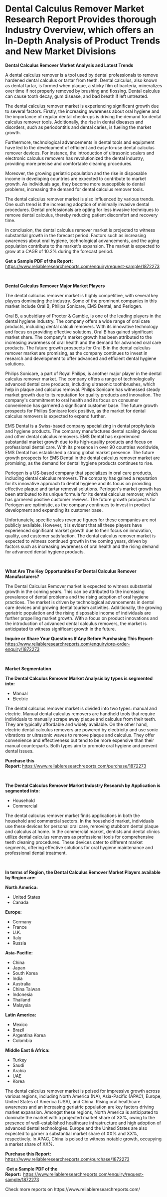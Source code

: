 <p><h1>Dental Calculus Remover Market Research Report Provides thorough Industry Overview, which offers an In-Depth Analysis of Product Trends and New Market Divisions</h1></p><p><strong>Dental Calculus Remover Market Analysis and Latest Trends</strong></p>
<p><p>A dental calculus remover is a tool used by dental professionals to remove hardened dental calculus or tartar from teeth. Dental calculus, also known as dental tartar, is formed when plaque, a sticky film of bacteria, mineralizes over time if not properly removed by brushing and flossing. Dental calculus can cause tooth decay, gum disease, and bad breath if left untreated.</p><p>The dental calculus remover market is experiencing significant growth due to several factors. Firstly, the increasing awareness about oral hygiene and the importance of regular dental check-ups is driving the demand for dental calculus remover tools. Additionally, the rise in dental diseases and disorders, such as periodontitis and dental caries, is fueling the market growth.</p><p>Furthermore, technological advancements in dental tools and equipment have led to the development of efficient and easy-to-use dental calculus remover devices. For instance, the introduction of ultrasonic scalers and electronic calculus removers has revolutionized the dental industry, providing more precise and comfortable cleaning procedures.</p><p>Moreover, the growing geriatric population and the rise in disposable income in developing countries are expected to contribute to market growth. As individuals age, they become more susceptible to dental problems, increasing the demand for dental calculus remover tools.</p><p>The dental calculus remover market is also influenced by various trends. One such trend is the increasing adoption of minimally invasive dental procedures. Dental professionals are opting for less invasive techniques to remove dental calculus, thereby reducing patient discomfort and recovery time.</p><p>In conclusion, the dental calculus remover market is projected to witness substantial growth in the forecast period. Factors such as increasing awareness about oral hygiene, technological advancements, and the aging population contribute to the market's expansion. The market is expected to grow at a CAGR of 10.2% during the forecast period.</p></p>
<p><strong>Get a Sample PDF of the Report:&nbsp;</strong> <a href="https://www.reliableresearchreports.com/enquiry/request-sample/1872273">https://www.reliableresearchreports.com/enquiry/request-sample/1872273</a></p>
<p>&nbsp;</p>
<p><strong>Dental Calculus Remover Major Market Players</strong></p>
<p><p>The dental calculus remover market is highly competitive, with several key players dominating the industry. Some of the prominent companies in this market include Oral B, Philips Sonicare, EMS Dental, and Periogen. </p><p>Oral B, a subsidiary of Procter & Gamble, is one of the leading players in the dental hygiene industry. The company offers a wide range of oral care products, including dental calculi removers. With its innovative technology and focus on providing effective solutions, Oral B has gained significant market share. The company's market growth has been attributed to the increasing awareness of oral health and the demand for advanced oral care products. The future growth prospects for Oral B in the dental calculus remover market are promising, as the company continues to invest in research and development to offer advanced and efficient dental hygiene solutions. </p><p>Philips Sonicare, a part of Royal Philips, is another major player in the dental calculus remover market. The company offers a range of technologically advanced dental care products, including ultrasonic toothbrushes, which help in plaque and calculus removal. Philips Sonicare has witnessed steady market growth due to its reputation for quality products and innovation. The company's commitment to oral health and its focus on consumer convenience has garnered a significant customer base. The future growth prospects for Philips Sonicare look positive, as the market for dental calculus removers is expected to expand further.</p><p>EMS Dental is a Swiss-based company specializing in dental prophylaxis and hygiene products. The company manufactures dental scaling devices and other dental calculus removers. EMS Dental has experienced substantial market growth due to its high-quality products and focus on professional dental care. With its presence in over 90 countries worldwide, EMS Dental has established a strong global market presence. The future growth prospects for EMS Dental in the dental calculus remover market are promising, as the demand for dental hygiene products continues to rise.</p><p>Periogen is a US-based company that specializes in oral care products, including dental calculus removers. The company has gained a reputation for its innovative approach to dental hygiene and its focus on providing effective plaque and tartar removal solutions. Periogen's market growth has been attributed to its unique formula for its dental calculus remover, which has garnered positive customer reviews. The future growth prospects for Periogen are optimistic, as the company continues to invest in product development and expanding its customer base.</p><p>Unfortunately, specific sales revenue figures for these companies are not publicly available. However, it is evident that all these players have experienced significant market growth due to their focus on innovation, quality, and customer satisfaction. The dental calculus remover market is expected to witness continued growth in the coming years, driven by factors such as increasing awareness of oral health and the rising demand for advanced dental hygiene products.</p></p>
<p>&nbsp;</p>
<p><strong>What Are The Key Opportunities For Dental Calculus Remover Manufacturers?</strong></p>
<p><p>The Dental Calculus Remover market is expected to witness substantial growth in the coming years. This can be attributed to the increasing prevalence of dental problems and the rising adoption of oral hygiene practices. The market is driven by technological advancements in dental care devices and growing dental tourism activities. Additionally, the growing geriatric population and the rising disposable income of individuals are further propelling market growth. With a focus on product innovations and the introduction of advanced dental calculus removers, the market is anticipated to witness significant growth in the future.</p></p>
<p><strong>Inquire or Share Your Questions If Any Before Purchasing This Report:</strong> <a href="https://www.reliableresearchreports.com/enquiry/pre-order-enquiry/1872273">https://www.reliableresearchreports.com/enquiry/pre-order-enquiry/1872273</a></p>
<p>&nbsp;</p>
<p><strong>Market Segmentation</strong></p>
<p><strong>The Dental Calculus Remover Market Analysis by types is segmented into:</strong></p>
<p><ul><li>Manual</li><li>Electric</li></ul></p>
<p><p>The dental calculus remover market is divided into two types: manual and electric. Manual dental calculus removers are handheld tools that require individuals to manually scrape away plaque and calculus from their teeth. They are typically affordable and widely available. On the other hand, electric dental calculus removers are powered by electricity and use sonic vibrations or ultrasonic waves to remove plaque and calculus. They offer convenience and effectiveness but tend to be more expensive than their manual counterparts. Both types aim to promote oral hygiene and prevent dental issues.</p></p>
<p><strong>Purchase this Report:&nbsp;</strong><a href="https://www.reliableresearchreports.com/purchase/1872273">https://www.reliableresearchreports.com/purchase/1872273</a></p>
<p>&nbsp;</p>
<p><strong>The Dental Calculus Remover Market Industry Research by Application is segmented into:</strong></p>
<p><ul><li>Household</li><li>Commercial</li></ul></p>
<p><p>The dental calculus remover market finds applications in both the household and commercial sectors. In the household market, individuals use these devices for personal oral care, removing stubborn dental plaque and calculus at home. In the commercial market, dentists and dental clinics utilize dental calculus removers as professional tools for comprehensive teeth cleaning procedures. These devices cater to different market segments, offering effective solutions for oral hygiene maintenance and professional dental treatment.</p></p>
<p>&nbsp;</p>
<p><strong>In terms of Region, the Dental Calculus Remover Market Players available by Region are:</strong></p>
<p>
    <p> <strong> North America: </strong>
        <ul>
            <li>United States</li>
            <li>Canada</li>
        </ul>
        </p> 
    <p> <strong> Europe: </strong>
        <ul>
            <li>Germany</li>
            <li>France</li>
            <li>U.K.</li>
            <li>Italy</li>
            <li>Russia</li>
        </ul>
        </p> 
    <p> <strong> Asia-Pacific: </strong>
        <ul>
            <li>China</li>
            <li>Japan</li>
            <li>South Korea</li>
            <li>India</li>
            <li>Australia</li>
            <li>China Taiwan</li>
            <li>Indonesia</li>
            <li>Thailand</li>
            <li>Malaysia</li>
        </ul>
        </p> 
    <p> <strong> Latin America: </strong>
        <ul>
            <li>Mexico</li>
            <li>Brazil</li>
            <li>Argentina Korea</li>
            <li>Colombia</li>
        </ul>
        </p> 
    <p> <strong> Middle East & Africa: </strong>
        <ul>
            <li>Turkey</li>
            <li>Saudi</li>
            <li>Arabia</li>
            <li>UAE</li>
            <li>Korea</li>
        </ul>
    </p>
    </p>
<p><p>The dental calculus remover market is poised for impressive growth across various regions, including North America (NA), Asia-Pacific (APAC), Europe, United States of America (USA), and China. Rising oral healthcare awareness and an increasing geriatric population are key factors driving market expansion. Amongst these regions, North America is anticipated to dominate the market with a projected market share of XX%, owing to the presence of well-established healthcare infrastructure and high adoption of advanced dental technologies. Europe and the United States are also expected to garner a substantial market share of XX% and XX%, respectively. In APAC, China is poised to witness notable growth, occupying a market share of XX%.</p></p>
<p><strong>Purchase this Report: </strong><a href="https://www.reliableresearchreports.com/purchase/1872273">https://www.reliableresearchreports.com/purchase/1872273</a></p>
<p>&nbsp;<strong>Get a Sample PDF of the Report:&nbsp;&nbsp;</strong><a href="https://www.reliableresearchreports.com/enquiry/request-sample/1872273">https://www.reliableresearchreports.com/enquiry/request-sample/1872273</a></p>
<p><strong></strong></p>
<p>Check more reports on https://www.reliableresearchreports.com/</p>